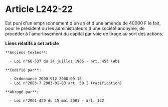 # Article L242-22

Est puni d'un emprisonnement d'un an et d'une amende de 40000 F le fait, pour le président ou les administrateurs d'une
société anonyme, de procéder à l'amortissement du capital par voie de tirage au sort des actions.

**Liens relatifs à cet article**

	**Anciens textes**:

	  - Loi n°66-537 du 24 juillet 1966 - art. 453 (Ab)

	**Codifié par**:

	  - Ordonnance 2000-912 2000-09-18
	  - Loi n°2003-7 2003-01-03 art. 50 I (ratification)

	**Abrogé par**:

	  - Loi n°2001-420 du 15 mai 2001 - art. 122
